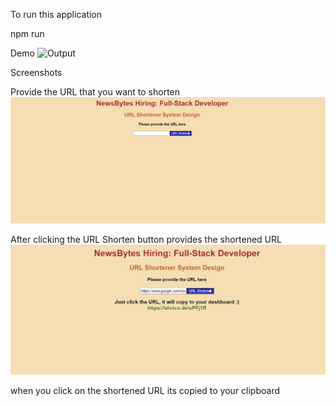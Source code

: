 To run this application

npm run

Demo
<img src='./public/video.gif' alt="Output">

Screenshots 

Provide the URL that you want to shorten
<img src='./public/s1.png' alt="Output 1">

After clicking the URL Shorten button provides the shortened URL
<img src='./public/s2.png' alt="Output 1">

when you click on the shortened URL its copied to your clipboard

